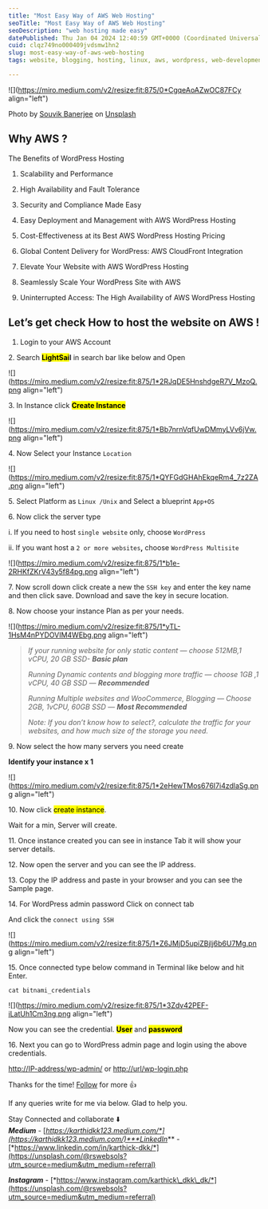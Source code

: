 ```yaml
---
title: "Most Easy Way of AWS Web Hosting"
seoTitle: "Most Easy Way of AWS Web Hosting"
seoDescription: "web hosting made easy"
datePublished: Thu Jan 04 2024 12:40:59 GMT+0000 (Coordinated Universal Time)
cuid: clqz749no000409jvdsmw1hn2
slug: most-easy-way-of-aws-web-hosting
tags: website, blogging, hosting, linux, aws, wordpress, web-development, devops, lightsail

---
```


![](https://miro.medium.com/v2/resize:fit:875/0*CgqeAoAZwOC87FCy align="left")

Photo by [Souvik Banerjee](https://unsplash.com/@rswebsols?utm_source=medium&utm_medium=referral) on [Unsplash](https://unsplash.com/?utm_source=medium&utm_medium=referral)

## **Why AWS ?**

The Benefits of WordPress Hosting

1. Scalability and Performance
    
2. High Availability and Fault Tolerance
    
3. Security and Compliance Made Easy
    
4. Easy Deployment and Management with AWS WordPress Hosting
    
5. Cost-Effectiveness at its Best AWS WordPress Hosting Pricing
    
6. Global Content Delivery for WordPress: AWS CloudFront Integration
    
7. Elevate Your Website with AWS WordPress Hosting
    
8. Seamlessly Scale Your WordPress Site with AWS
    
9. Uninterrupted Access: The High Availability of AWS WordPress Hosting
    

## **Let’s get check How to host the website on AWS !**

1. Login to your AWS Account
    

2\. Search **<mark>LightSai</mark>l** in search bar like below and Open

![](https://miro.medium.com/v2/resize:fit:875/1*2RJqDE5HnshdgeR7V_MzoQ.png align="left")

3\. In Instance click **<mark>Create Instance</mark>**

![](https://miro.medium.com/v2/resize:fit:875/1*Bb7nrnVqfUwDMmyLVv6jVw.png align="left")

4\. Now Select your Instance `Location`

![](https://miro.medium.com/v2/resize:fit:875/1*QYFGdGHAhEkqeRm4_7z2ZA.png align="left")

5\. Select Platform as `Linux /Unix` and Select a blueprint `App+OS`

6\. Now click the server type

i. If you need to host `single website` only, choose `WordPress`

ii. If you want host a `2 or more websites`**,** choose `WordPress Multisite`

![](https://miro.medium.com/v2/resize:fit:875/1*b1e-2RHKfZKrV43y5f84pg.png align="left")

7\. Now scroll down click create a new the `SSH key` and enter the key name and then click save. Download and save the key in secure location.

8\. Now choose your instance Plan as per your needs.

![](https://miro.medium.com/v2/resize:fit:875/1*yTL-1HsM4nPYDOVIM4WEbg.png align="left")

> *If your running website for only static content — choose 512MB,1 vCPU, 20 GB SSD-* ***Basic plan***
> 
> *Running Dynamic contents and blogging more traffic — choose 1GB ,1 vCPU, 40 GB SSD —* ***Recommended***
> 
> *Running Multiple websites and WooCommerce, Blogging — Choose 2GB, 1vCPU, 60GB SSD —* ***Most Recommended***
> 
> *Note: If you don’t know how to select?, calculate the traffic for your websites, and how much size of the storage you need.*

9\. Now select the how many servers you need create

**Identify your instance x 1**

![](https://miro.medium.com/v2/resize:fit:875/1*2eHewTMos676I7i4zdlaSg.png align="left")

10\. Now click <mark>create instance</mark>.

Wait for a min, Server will create.

11\. Once instance created you can see in instance Tab it will show your server details.

12\. Now open the server and you can see the IP address.

13\. Copy the IP address and paste in your browser and you can see the Sample page.

14\. For WordPress admin password Click on connect tab

And click the `connect using SSH`

![](https://miro.medium.com/v2/resize:fit:875/1*Z6JMjD5upiZBjlj6b6U7Mg.png align="left")

15\. Once connected type below command in Terminal like below and hit Enter.

`cat bitnami_credentials`

![](https://miro.medium.com/v2/resize:fit:875/1*3Zdv42PEF-iLatUh1Cm3ng.png align="left")

Now you can see the credential. **<mark>User</mark>** and **<mark>password</mark>**

16\. Next you can go to WordPress admin page and login using the above credentials.

[http://IP-address/wp-admin/](https://unsplash.com/@rswebsols?utm_source=medium&utm_medium=referral) or [http://url/wp-login.php](https://unsplash.com/@rswebsols?utm_source=medium&utm_medium=referral)

Thanks for the time! [Follow](https://karthick-dk.hashnode.dev/) for more 👍

If any queries write for me via below. Glad to help you.

Stay Connected and collaborate ⬇️  
***Medium*** *-* [*https://karthidkk123.medium.com/*](https://karthidkk123.medium.com/)***LinkedIn*** *-* [*https://www.linkedin.com/in/karthick-dkk/*](https://unsplash.com/@rswebsols?utm_source=medium&utm_medium=referral)

***Instagram*** *-* [*https://www.instagram.com/karthick\_dkk\_dk/*](https://unsplash.com/@rswebsols?utm_source=medium&utm_medium=referral)